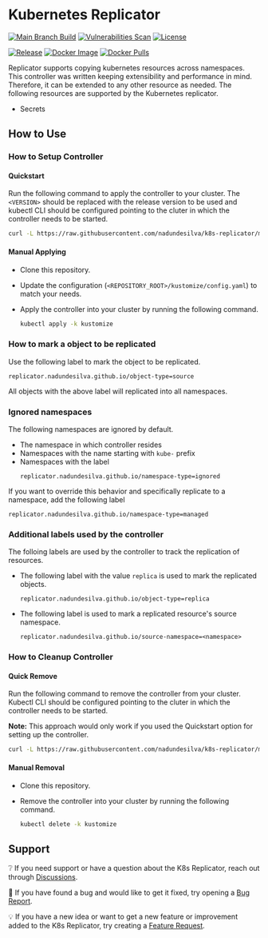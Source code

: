# Kubernetes Replicator

[![Main Branch Build](https://github.com/nadundesilva/k8s-replicator/actions/workflows/branch-build.yaml/badge.svg)](https://github.com/nadundesilva/k8s-replicator/actions/workflows/branch-build.yaml)
[![Vulnerabilities Scan](https://github.com/nadundesilva/k8s-replicator/actions/workflows/vulnerabilities-scan.yaml/badge.svg)](https://github.com/nadundesilva/k8s-replicator/actions/workflows/vulnerabilities-scan.yaml)
[![License](https://img.shields.io/badge/License-Apache_2.0-blue.svg)](https://opensource.org/licenses/Apache-2.0)

[![Release](https://img.shields.io/github/release/nadundesilva/k8s-replicator.svg?style=flat-square)](https://github.com/nadundesilva/k8s-replicator/releases/latest)
[![Docker Image](https://img.shields.io/docker/image-size/nadunrds/k8s-replicator/latest?style=flat-square)](https://hub.docker.com/r/nadunrds/k8s-replicator)
[![Docker Pulls](https://img.shields.io/docker/pulls/nadunrds/k8s-replicator?style=flat-square)](https://hub.docker.com/r/nadunrds/k8s-replicator)

Replicator supports copying kubernetes resources across namespaces. This controller was written keeping extensibility and performance in mind. Therefore, it can be extended to any other resource as needed. The following resources are supported by the Kubernetes replicator.

* Secrets

## How to Use

### How to Setup Controller

#### Quickstart

Run the following command to apply the controller to your cluster. The `<VERSION>` should be replaced with the release version
to be used and kubectl CLI should be configured pointing to the cluter in which the controller needs to be started.

```bash
curl -L https://raw.githubusercontent.com/nadundesilva/k8s-replicator/main/installers/install.sh | bash -s <VERSION>
```

#### Manual Applying

* Clone this repository.
* Update the configuration (`<REPOSITORY_ROOT>/kustomize/config.yaml`) to match your needs.
* Apply the controller into your cluster by running the following command.

  ```bash
  kubectl apply -k kustomize
  ```

### How to mark a object to be replicated

Use the following label to mark the object to be replicated.

```properties
replicator.nadundesilva.github.io/object-type=source
```

All objects with the above label will replicated into all namespaces.

### Ignored namespaces

The following namespaces are ignored by default.

* The namespace in which controller resides
* Namespaces with the name starting with `kube-` prefix
* Namespaces with the label
  ```properties
  replicator.nadundesilva.github.io/namespace-type=ignored
  ```

If you want to override this behavior and specifically replicate to a namespace, add the following label

```properties
replicator.nadundesilva.github.io/namespace-type=managed
```

### Additional labels used by the controller

The folloing labels are used by the controller to track the replication of resources.

* The following label with the value `replica` is used to mark the replicated objects.
  ```properties
  replicator.nadundesilva.github.io/object-type=replica
  ```
* The following label is used to mark a replicated resource's source namespace.
  ```properties
  replicator.nadundesilva.github.io/source-namespace=<namespace>
  ```

### How to Cleanup Controller

#### Quick Remove

Run the following command to remove the controller from your cluster. Kubectl CLI should be configured pointing to the cluter in which the controller needs to be started.

**Note:** This approach would only work if you used the Quickstart option for setting up the controller.

```bash
curl -L https://raw.githubusercontent.com/nadundesilva/k8s-replicator/main/installers/uninstall.sh | bash -s
```

#### Manual Removal

* Clone this repository.
* Remove the controller into your cluster by running the following command.

  ```bash
  kubectl delete -k kustomize
  ```

## Support

:grey_question: If you need support or have a question about the K8s Replicator, reach out through [Discussions](https://github.com/nadundesilva/k8s-replicator/discussions).

:bug: If you have found a bug and would like to get it fixed, try opening a [Bug Report](https://github.com/nadundesilva/k8s-replicator/issues/new?labels=Type%2FBug&template=bug-report.md).

:bulb: If you have a new idea or want to get a new feature or improvement added to the K8s Replicator, try creating a [Feature Request](https://github.com/nadundesilva/k8s-replicator/issues/new?labels=Type%2FFeature&template=feature-request.md).
